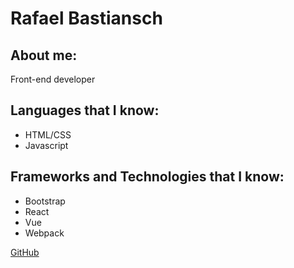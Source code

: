 # Rafael Bastiansch

## About me:

Front-end developer

## Languages that I know:

- HTML/CSS
- Javascript

## Frameworks and Technologies that I know:

- Bootstrap
- React
- Vue
- Webpack

[GitHub](https://github.com/rbastiansch)